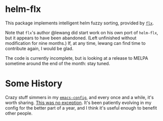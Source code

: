 # helm-flx

This package implements intelligent helm fuzzy sorting, provided by [`flx`](https://github.com/lewang/flx).

Note that `flx`'s author @lewang did start work on his own port of `helm-flx`, but it appears to have been abandoned. (Left unfinished without modification for nine months.) If, at any time, lewang can find time to contribute again, I would be glad.

The code is currently incomplete, but is looking at a release to MELPA sometime around the end of the month: stay tuned.


Some History
============

Crazy stuff simmers in my [`emacs-config`](https://github.com/PythonNut/emacs-config), and every once and a while, it's worth sharing. [This was no exception](https://github.com/PythonNut/emacs-config/blob/f1df3ac16410bfa72d88855325bd6c2de56f587b/modules/config-helm.el#L33#L89). It's been patiently evolving in my config for the better part of a year, and I think it's useful enough to benefit other people.
